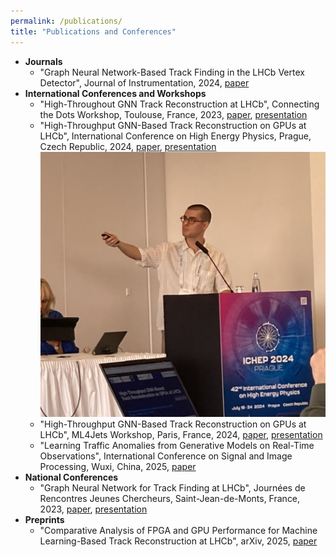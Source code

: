 ```yaml
---
permalink: /publications/
title: "Publications and Conferences"
---
```


- **Journals**
    - "Graph Neural Network-Based Track Finding in the LHCb Vertex Detector", Journal of Instrumentation, 2024, [paper](https://dx.doi.org/10.1088/1748-0221/19/12/P12022)
- **International Conferences and Workshops**
    - "High-Throughout GNN Track Reconstruction at LHCb", Connecting the Dots Workshop, Toulouse, France, 2023, [paper](https://arxiv.org/abs/2406.12869), [presentation](https://indico.cern.ch/event/1252748/contributions/5521484/)
    - "High-Throughput GNN-Based Track Reconstruction on GPUs at LHCb", International Conference on High Energy Physics, Prague, Czech Republic, 2024, [paper](https://dx.doi.org/10.1088/1748-0221/19/12/P12022), [presentation](https://indico.cern.ch/event/1291157/contributions/5889611/)
    ![ichep](/assets/images/ichep.jpg)
    - "High-Throughput GNN-Based Track Reconstruction on GPUs at LHCb", ML4Jets Workshop, Paris, France, 2024, [paper](https://dx.doi.org/10.1088/1748-0221/19/12/P12022), [presentation](https://indico.cern.ch/event/1386125/contributions/6161423/)
    - "Learning Traffic Anomalies from Generative Models on Real-Time Observations", International Conference on Signal and Image Processing, Wuxi, China, 2025, [paper](http://arxiv.org/abs/2502.01391)
- **National Conferences**
    - "Graph Neural Network for Track Finding at LHCb",  Journées de Rencontres Jeunes Chercheurs, Saint-Jean-de-Monts, France, 2023, [paper](https://hal.science/hal-04609124), [presentation](https://indico.in2p3.fr/event/30000/contributions/128744/)
- **Preprints**
    - "Comparative Analysis of FPGA and GPU Performance for Machine Learning-Based Track Reconstruction at LHCb", arXiv, 2025, [paper](http://arxiv.org/abs/2502.02304)
